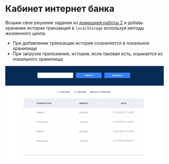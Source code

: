 # Кабинет интернет банка

Возьми свое решение задания из [домашней работы 2](../homework-02/bank-account/)
и добавь хранение истории транзакций в `localStorage` используя методы
жизненного цикла.

- При добавлении траназкции история сохраняется в локальное хранилище
- При загрузке приложения, история, если таковая есть, изымается из локального
  хранилища

![reader preview](./mockup/preview.jpg)
